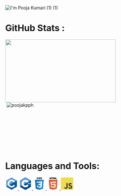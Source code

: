 <!-- <h1 align="center">Hi, I'm Pooja Kumari </h1>
<p align="left">I'm a front-end developer & building my version of the technical world one step at a time. I like challenges and experimenting with new things and doesn't compromise in relishing entertainment in the course of work.</p><br> -->

![I'm Pooja Kumari  (1) (1)](https://user-images.githubusercontent.com/86198133/227797113-85f723a6-e103-4315-98be-b6ee9bb92060.jpg)<br>


<h1 align="left">GitHub Stats :</h1>
<p><img align="left" src="https://github-readme-stats.vercel.app/api/top-langs?username=poojakpph&hide_progress=true&locale=en&layout=compact&theme=vue-dark" width="350" height="200"/></p><br><br><br><br><br><br><br>

<p>&nbsp;<img align="right" src="https://github-readme-stats.vercel.app/api?username=poojakpph&show_icons=true&theme=vue-dark" alt="poojakpph" width="500" height="185" /></p><br><br><br><br><br><br><br>

<h1 align="left">Languages and Tools:</h1>
<p align="left"> <a href="https://www.cprogramming.com/" target="_blank" rel="noreferrer"> <img src="https://raw.githubusercontent.com/devicons/devicon/master/icons/c/c-original.svg" alt="c" width="40" height="40"/> </a> <a href="https://www.w3schools.com/cpp/" target="_blank" rel="noreferrer"> <img src="https://raw.githubusercontent.com/devicons/devicon/master/icons/cplusplus/cplusplus-original.svg" alt="cplusplus" width="40" height="40"/> </a> <a href="https://www.w3schools.com/css/" target="_blank" rel="noreferrer"> <img src="https://raw.githubusercontent.com/devicons/devicon/master/icons/css3/css3-original-wordmark.svg" alt="css3" width="40" height="40"/> </a> <a href="https://www.w3.org/html/" target="_blank" rel="noreferrer"> <img src="https://raw.githubusercontent.com/devicons/devicon/master/icons/html5/html5-original-wordmark.svg" alt="html5" width="40" height="40"/> </a> <a href="https://developer.mozilla.org/en-US/docs/Web/JavaScript" target="_blank" rel="noreferrer"> <img src="https://raw.githubusercontent.com/devicons/devicon/master/icons/javascript/javascript-original.svg" alt="javascript" width="40" height="40"/> </a> </p>
<br><br>




